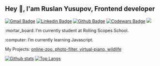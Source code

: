 ## Hey 👋, I'am Ruslan Yusupov, Frontend developer
[![Gmail Badge](https://img.shields.io/badge/-frostwOw13@yandex.ru-c14438?style=flat&logo=Gmail&logoColor=white&link=mailto:frostwOw13@yandex.ru)](mailto:frostwOw13@yandex.ru) 
[![Linkedin Badge](https://img.shields.io/badge/-yusupovR-0072b1?style=flat&logo=Linkedin&logoColor=white&link=https://www.linkedin.com/in/yusupovr/)](https://www.linkedin.com/in/yusupovr) 
[![Github Badge](https://img.shields.io/badge/-frostwOw13-grey?style=flat&logo=github&logoColor=white&link=https://github.com/frostwOw13/)](https://www.github.com/frostwOw13/)
[![Codewars Badge](https://img.shields.io/static/v1?message=frostwOw13&logo=codewars&labelColor=B1361E&color=B1361E&logoColor=white&label=%20)](https://www.codewars.com/users/frostwOw13)
![](https://komarev.com/ghpvc/?username=frostwOw13)
<p align='left'>:mortar_board: I’m currently student at Rolling Scopes School. 
<p align='left'>:computer: I’m currently learning Javascript.
</p><p align='left'> My Projects: <a href='https://frostwow13.github.io/Online-zoo ' target=_blank><u>online-zoo</u>, </a><a href='https://frostwow13.github.io/Photo-filter/ ' target=_blank><u>photo-filter</u>, </a><a href='https://frostwow13.github.io/Virtual-piano/ ' target=_blank><u>virtual-piano</u>, </a><a href='https://frostwow13.github.io/Wildlife/' target=_blank><u>wildlife</u></a></p>

[![Github stats](https://github-readme-stats.vercel.app/api?username=frostwOw13&theme=cobalt&show_icons=true&include_all_commits=true&count_private=true&custom_title=My&#160;GitHub's&#160;stats&hide=stars,issues)](https://github.com/frostwOw13/github-readme-stats)
[![Top Langs](https://github-readme-stats.vercel.app/api/top-langs/?username=frostwOw13&layout=compact&exclude_repo=TinderDog-Train,News-Site,Authentication-Security,rsschool-cv,stage0,Wildlife,Online-zoo,Virtual-piano,Photo-filter&theme=cobalt)](https://github.com/frostwOw13/github-readme-stats)
